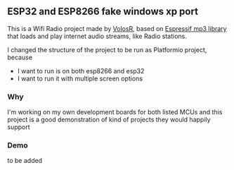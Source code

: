 ## ESP32 and ESP8266 fake windows xp port

This is a Wifi Radio project made by [VolosR](https://github.com/VolosR/TTGOInternetStation), based on [Espressif mp3 library](https://github.com/espressif/ESP8266_MP3_DECODER) that loads and play internet audio streams, like Radio stations.

I changed the structure of the project to be run as Platformio project, because
- I want to run is on both esp8266 and esp32
- I want to run it with multiple screen options
 
### Why

I'm working on my own development boards for both listed MCUs and this project is a good demonstration of kind of projects they would happily support

### Demo

to be added